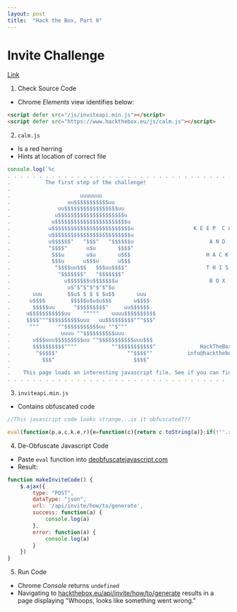 ```yaml
---
layout: post
title:  "Hack the Box, Part 0"
---
```

# Invite Challenge

[Link](https://www.hackthebox.eu/invite)

1. Check Source Code

- Chrome *Elements* view identifies below:

```html
<script defer src="/js/inviteapi.min.js"></script>
<script defer src="https://www.hackthebox.eu/js/calm.js"></script>
```

2. `calm.js`

- Is a red herring
- Hints at location of correct file

```js
console.log(`%c
. . . . . . . . . . . . . . . . . . . . . . . . . . . . . . . . . . . . . . . . . .
.           The first step of the challenge!                                      .
.                                                                                 .
.                      uuuuuuu                                                    .
.                  uu$$$$$$$$$$$uu                                                .
.               uu$$$$$$$$$$$$$$$$$uu                                             .
.              u$$$$$$$$$$$$$$$$$$$$$u                                            .
.             u$$$$$$$$$$$$$$$$$$$$$$$u                                           .
.            u$$$$$$$$$$$$$$$$$$$$$$$$$u                   K E E P  C A L M       .
.            u$$$$$$$$$$$$$$$$$$$$$$$$$u                                          .
.            u$$$$$$"   "$$$"   "$$$$$$u                        A N D             .
.            "$$$$"      u$u       $$$$"                                          .
.             $$$u       u$u       u$$$                        H A C K            .
.             $$$u      u$$$u      u$$$                                           .
.              "$$$$uu$$$   $$$uu$$$$"                         T H I S            .
.               "$$$$$$$"   "$$$$$$$"                                             .
.                 u$$$$$$$u$$$$$$$u                             B O X             .
.                  u$"$"$"$"$"$"$u                                                .
.       uuu        $$u$ $ $ $ $u$$       uuu                                      .
.      u$$$$        $$$$$u$u$u$$$       u$$$$                                     .
.       $$$$$uu      "$$$$$$$$$"     uu$$$$$$                                     .
.     u$$$$$$$$$$$uu    """""    uuuu$$$$$$$$$$                                   .
.     $$$$"""$$$$$$$$$$uuu   uu$$$$$$$$$"""$$$"                                   .
.      """      ""$$$$$$$$$$$uu ""$"""                                            .
.                uuuu ""$$$$$$$$$$uuu                                             .
.       u$$$uuu$$$$$$$$$uu ""$$$$$$$$$$$uuu$$$                                    .
.       $$$$$$$$$$""""           ""$$$$$$$$$$$"              HackTheBox           .
.        "$$$$$"                      ""$$$$""           info@hackthebox.eu       .
.          $$$"                         $$$$"                                     .
.                                                                                 .
.    This page loads an interesting javascript file. See if you can find it :)    .
. . . . . . . . . . . . . . . . . . . . . . . . . . . . . . . . . . . . . . . . . .`,"color:#9acc14; background:black; font-family: monospace");
```

3. `inviteapi.min.js`

- Contains obfuscated code

```js
//This javascript code looks strange...is it obfuscated???

eval(function(p,a,c,k,e,r){e=function(c){return c.toString(a)};if(!''.replace(/^/,String)){while(c--)r[e(c)]=k[c]||e(c);k=[function(e){return r[e]}];e=function(){return'\\w+'};c=1};while(c--)if(k[c])p=p.replace(new RegExp('\\b'+e(c)+'\\b','g'),k[c]);return p}('0 3(){$.4({5:"6",7:"8",9:\'/b/c/d/e/f\',g:0(a){1.2(a)},h:0(a){1.2(a)}})}',18,18,'function|console|log|makeInviteCode|ajax|type|POST|dataType|json|url||api|invite|how|to|generate|success|error'.split('|'),0,{}))
```

4. De-Obfuscate Javascript Code 

- Paste `eval` function into [deobfuscatejavascript.com](http://deobfuscatejavascript.com/#)
- Result:

```js
function makeInviteCode() {
    $.ajax({
        type: "POST",
        dataType: "json",
        url: '/api/invite/how/to/generate',
        success: function(a) {
            console.log(a)
        },
        error: function(a) {
            console.log(a)
        }
    })
}
```

5. Run Code

- Chrome *Console* returns `undefined`
- Navigating to [hackthebox.eu/api/invite/how/to/generate](hackthebox.eu/api/invite/how/to/generate) results in a page displaying "Whoops, looks like something went wrong."


